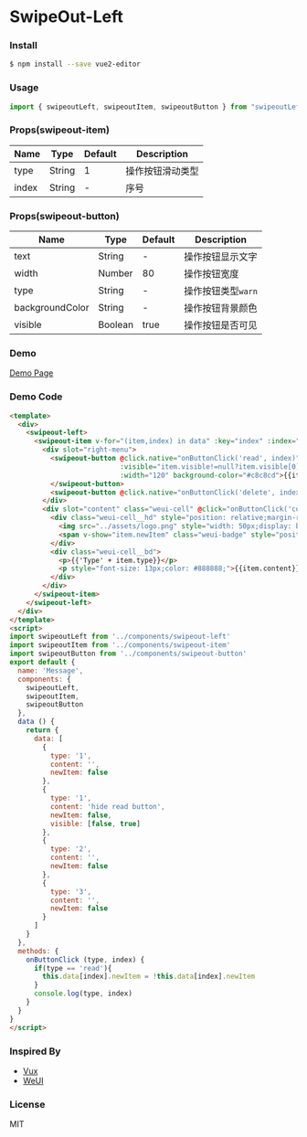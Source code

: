 # SwipeOut-Left

### Install
```bash
$ npm install --save vue2-editor
```

### Usage
```javascript
import { swipeoutLeft, swipeoutItem, swipeoutButton } from "swipeoutLeft";
```

### Props(swipeout-item)
| Name                  | Type    | Default                                              | Description                                  |
| --------------------- | ------- | ---------------------------------------------------- | ---------------------------------------------|
| type                  | String  | 1                                                    | 操作按钮滑动类型                             |
| index                 | String  | -                                                    | 序号                                         |

### Props(swipeout-button)
| Name                  | Type    | Default                                              | Description                                  |
| --------------------- | ------- | ---------------------------------------------------- | ---------------------------------------------|
| text                  | String  | -                                                    | 操作按钮显示文字                             |
| width                 | Number  | 80                                                   | 操作按钮宽度                                 |
| type                  | String  | -                                                    | 操作按钮类型`warn`                           |
| backgroundColor       | String  | -                                                    | 操作按钮背景颜色                             |
| visible               | Boolean | true                                                 | 操作按钮是否可见                             |

### Demo
[Demo Page]()

### Demo Code
```html
<template>
  <div>
    <swipeout-left>
      <swipeout-item v-for="(item,index) in data" :key="index" :index="index" :type="item.type">
        <div slot="right-menu">
          <swipeout-button @click.native="onButtonClick('read', index)" 
                           :visible="item.visible!=null?item.visible[0]:true" 
                           :width="120" background-color="#c8c8cd">{{item.newItem?"标为已读":"标为未读"}}
          </swipeout-button>
          <swipeout-button @click.native="onButtonClick('delete', index)" type="warn">删除</swipeout-button>
        </div>
        <div slot="content" class="weui-cell" @click="onButtonClick('content', index)">
          <div class="weui-cell__hd" style="position: relative;margin-right: 10px;">
            <img src="../assets/logo.png" style="width: 50px;display: block">
            <span v-show="item.newItem" class="weui-badge" style="position: absolute;top: -.4em;right: -.4em;">8</span>
          </div>
          <div class="weui-cell__bd">
            <p>{{'Type' + item.type}}</p>
            <p style="font-size: 13px;color: #888888;">{{item.content}}</p>
          </div>
        </div>
      </swipeout-item>
    </swipeout-left>
  </div>
</template>
<script>
import swipeoutLeft from '../components/swipeout-left'
import swipeoutItem from '../components/swipeout-item'
import swipeoutButton from '../components/swipeout-button'
export default {
  name: 'Message',
  components: {
    swipeoutLeft,
    swipeoutItem,
    swipeoutButton
  },
  data () {
    return {
      data: [
        {
          type: '1',
          content: '',
          newItem: false
        },
        {
          type: '1',
          content: 'hide read button',
          newItem: false,
          visible: [false, true]
        },
        {
          type: '2',
          content: '',
          newItem: false
        },
        {
          type: '3',
          content: '',
          newItem: false
        }
      ]
    }
  },
  methods: {
    onButtonClick (type, index) {
      if(type == 'read'){
        this.data[index].newItem = !this.data[index].newItem
      }
      console.log(type, index)
    }
  }
}
</script>
```

### Inspired By
- [Vux](https://github.com/airyland/vux)
- [WeUI](https://github.com/Tencent/weui)

### License
MIT
